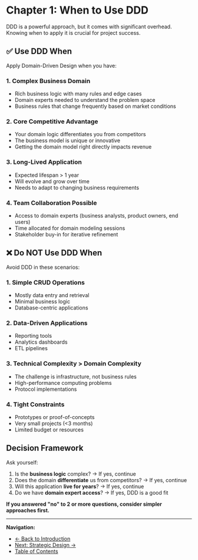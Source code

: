 # Chapter 1: When to Use DDD

DDD is a powerful approach, but it comes with significant overhead. Knowing when to apply it is crucial for project success.

## ✅ Use DDD When

Apply Domain-Driven Design when you have:

### 1. Complex Business Domain

* Rich business logic with many rules and edge cases
* Domain experts needed to understand the problem space
* Business rules that change frequently based on market conditions

### 2. Core Competitive Advantage

* Your domain logic differentiates you from competitors
* The business model is unique or innovative
* Getting the domain model right directly impacts revenue

### 3. Long-Lived Application

* Expected lifespan > 1 year
* Will evolve and grow over time
* Needs to adapt to changing business requirements

### 4. Team Collaboration Possible

* Access to domain experts (business analysts, product owners, end users)
* Time allocated for domain modeling sessions
* Stakeholder buy-in for iterative refinement

## ❌ Do NOT Use DDD When

Avoid DDD in these scenarios:

### 1. Simple CRUD Operations

* Mostly data entry and retrieval
* Minimal business logic
* Database-centric applications

### 2. Data-Driven Applications

* Reporting tools
* Analytics dashboards
* ETL pipelines

### 3. Technical Complexity > Domain Complexity

* The challenge is infrastructure, not business rules
* High-performance computing problems
* Protocol implementations

### 4. Tight Constraints

* Prototypes or proof-of-concepts
* Very small projects (<3 months)
* Limited budget or resources

## Decision Framework

Ask yourself:

1. Is the **business logic** complex? → If yes, continue
2. Does the domain **differentiate** us from competitors? → If yes, continue
3. Will this application **live for years**? → If yes, continue
4. Do we have **domain expert access**? → If yes, DDD is a good fit

**If you answered "no" to 2 or more questions, consider simpler approaches first.**

***

**Navigation:**

* [← Back to Introduction](../../#introduction)
* [Next: Strategic Design →](02-strategic-design.md)
* [Table of Contents](../../#table-of-contents)
